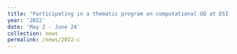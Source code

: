 ```yaml
---
title: "Participating in a thematic program on computational UQ at ESI, Vienna (A)."
year: '2022'
date: 'May 2 - June 24'
collection: news
permalink: /news/2022-c
---
```


